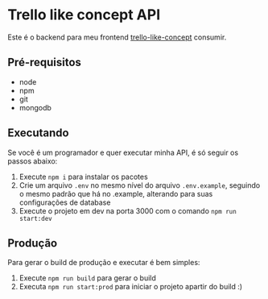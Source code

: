 # Trello like concept API

Este é o backend para meu frontend [trello-like-concept](https://github.com/lavesan/trello-like-concept) consumir.

## Pré-requisitos

- node
- npm
- git
- mongodb

## Executando

Se você é um programador e quer executar minha API, é só seguir os passos abaixo:

1. Execute `npm i` para instalar os pacotes
2. Crie um arquivo `.env` no mesmo nível do arquivo `.env.example`, seguindo o mesmo padrão que há no .example, alterando para suas configurações de database
3. Execute o projeto em dev na porta 3000 com o comando `npm run start:dev`

## Produção

Para gerar o build de produção e executar é bem simples:

1. Execute `npm run build` para gerar o build
2. Executa `npm run start:prod` para iniciar o projeto apartir do build :)
